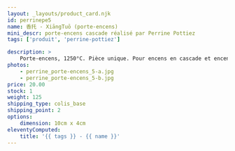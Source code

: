 ```yaml
---
layout: _layouts/product_card.njk
id: perrinepe5
name: 香托 - XiāngTuō (porte-encens)
mini_descr: porte-encens cascade réalisé par Perrine Pottiez
tags: ['produit', 'perrine-pottiez']

description: >
    Porte-encens, 1250°C. Pièce unique. Pour encens en cascade et encens normal
photos:
    - perrine_porte-encens_5-a.jpg
    - perrine_porte-encens_5-b.jpg
price: 20.00
stock: 1
weight: 125
shipping_type: colis_base
shipping_point: 2
options:
    dimension: 10cm x 4cm
eleventyComputed:
    title: '{{ tags }} - {{ name }}'
---
```

